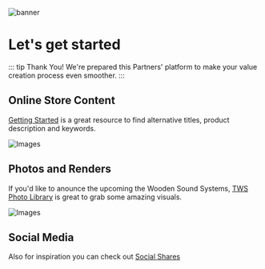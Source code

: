![banner](https://uploads-ssl.webflow.com/577fb500e970a606264913c7/6278d606dc4cb05881b231e2_Kurumsal-2022-1.jpg)

# Let's get started

::: tip Thank You!
We're prepared this Partners' platform to make your value creation process even smoother.
:::


## Online Store Content

[Getting Started](/getting-started) is a great resource to find alternative titles, product description and keywords.

![Images](/SS.jpg)

## Photos and Renders 

If you'd like to anounce the upcoming the Wooden Sound Systems, [TWS Photo Library](https://tws-images.bitti-gitti.com)
is great to grab some amazing visuals. 

![Images](/images1.jpg)


## Social Media
Also for inspiration you can check out [Social Shares](https://shares.bitti-gitti.com)

